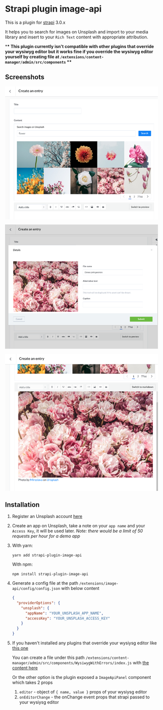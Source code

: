 # Strapi plugin image-api

This is a plugin for [strapi](https://github.com/strapi/strapi) 3.0.x

It helps you to search for images on Unsplash and import to your media library and insert to your `Rich Text` content with appropriate attribution.

\***\* This plugin currently isn't compatible with other plugins that override your wysiwyg editor but it works fine if you override the wysiwyg editor yourself by creating file at `/extensions/content-manager/admin/src/components` \*\***

## Screenshots

![](screenshot_01.png)

![](screenshot_02.png)

![](screenshot_03.png)

## Installation

1. Register an Unsplash account [here](https://unsplash.com/developers)
2. Create an app on Unsplash, take a note on your `app name` and your `Access Key`, it will be used later. <i>Note: there would be a limit of 50 requests per hour for a demo app</i>
3. With yarn:

   `yarn add strapi-plugin-image-api`

   With npm:

   `npm install strapi-plugin-image-api`

4. Generate a config file at the path `/extensions/image-api/config/config.json` with below content

   ```json
   {
     "providerOptions": {
       "unsplash": {
         "appName": "YOUR_UNSPLASH_APP_NAME",
         "accessKey": "YOUR_UNSPLASH_ACCESS_KEY"
       }
     }
   }
   ```

5. If you haven't installed any plugins that override your wysiysg editor like [this one](https://github.com/fagbokforlaget/strapi-plugin-wysiwyg-toastui)

   You can create a file under this path `/extensions/content-manager/admin/src/components/WysiwygWithErrors/index.js` with [the content here](./example/extensions/content-manager/admin/src/components/WysiwygWithErrors/index.js)

   Or the other option is the plugin exposed a `ImageApiPanel` component which takes 2 props

   1. `editor` - object of `{ name, value }` props of your wysiysg editor
   2. `onEditorChange` - the onChange event props that strapi passed to your wysiysg editor
